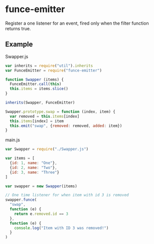 # funce-emitter
Register a one listener for an event, fired only when the filter function returns true.

## Example

Swapper.js

```js
var inherits = require("util").inherits
var FunceEmitter = require("funce-emitter")

function Swapper (items) {
  FunceEmitter.call(this)
  this.items = items.slice()
}

inherits(Swapper, FunceEmitter)

Swapper.prototype.swap = function (index, item) {
  var removed = this.items[index]
  this.items[index] = item
  this.emit("swap", {removed: removed, added: item})
}
```

main.js

```js
var Swapper = require("./Swapper.js")

var items = [
  {id: 1, name: "One"},
  {id: 2, name: "Two"},
  {id: 3, name: "Three"}
]

var swapper = new Swapper(items)

// One time listener for when item with id 3 is removed
swapper.funce(
  "swap",
  function (e) {
    return e.removed.id == 3
  },
  function (e) {
    console.log("Item with ID 3 was removed!")
  }
)
```

